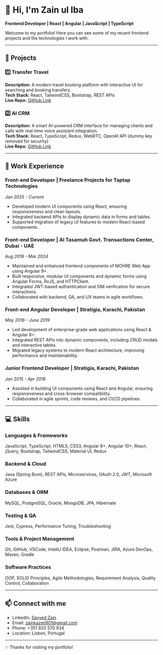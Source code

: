 # 👋 Hi, I'm Zain ul Iba
**Frontend Developer | React | Angular | JavaScript | TypeScript**

Welcome to my portfolio! Here you can see some of my recent frontend projects and the technologies I work with.

---

## 🌟 Projects

### 1️⃣ Transfer Travel
**Description:** A modern travel booking platform with interactive UI for searching and booking transfers.  
**Tech Stack:** React, TailwindCSS, Bootstrap, REST APIs  
**Live Repo:** [GitHub Link](https://github.com/Zainkazmi-Dev/TransferTravel)  

### 2️⃣ AI CRM
**Description:** A smart AI-powered CRM interface for managing clients and calls with real-time voice assistant integration.  
**Tech Stack:** React, TypeScript, Redux, WebRTC, OpenAI API (dummy key removed for security)  
**Live Repo:** [GitHub Link](https://github.com/Zainkazmi-Dev/Ai-Crm)  

---

## 💼 Work Experience

### Front-end Developer | Freelance Projects for Taptap Technologies
*Jan 2025 - Current*  
- Developed modern UI components using React, ensuring responsiveness and clean layouts.  
- Integrated backend APIs to display dynamic data in forms and tables.  
- Supported migration of legacy UI features to modern React-based components.  

### Front-end Developer | Al Tasamuh Govt. Transactions Center, Dubai - UAE
*Aug 2019 - Mar 2024*  
- Maintained and enhanced frontend components of MOHRE Web App using Angular 9+.  
- Built responsive, modular UI components and dynamic forms using Angular Forms, RxJS, and HTTPClient.  
- Integrated JWT-based authentication and SIM verification for secure interactions.  
- Collaborated with backend, QA, and UX teams in agile workflows.  

### Front-end Angular Developer | Stratigia, Karachi, Pakistan
*May 2016 - June 2019*  
- Led development of enterprise-grade web applications using React & Angular 8+.  
- Integrated REST APIs into dynamic components, including CRUD modals and interactive tables.  
- Migrated legacy systems to modern React architecture, improving performance and maintainability.  

### Junior Frontend Developer | Stratigia, Karachi, Pakistan
*Jan 2015 - Apr 2016*  
- Assisted in building UI components using React and Angular, ensuring responsiveness and cross-browser compatibility.  
- Collaborated in agile sprints, code reviews, and CI/CD pipelines.  

---

## 💻 Skills

### Languages & Frameworks
JavaScript, TypeScript, HTML5, CSS3, Angular 8+, Angular 10+, React, jQuery, Bootstrap, TailwindCSS, Material UI, Redux

### Backend & Cloud
Java (Spring Boot), REST APIs, Microservices, OAuth 2.0, JWT, Microsoft Azure

### Databases & ORM
MySQL, PostgreSQL, Oracle, MongoDB, JPA, Hibernate

### Testing & QA
Jest, Cypress, Performance Tuning, Troubleshooting

### Tools & Project Management
Git, GitHub, VSCode, IntelliJ IDEA, Eclipse, Postman, JIRA, Azure DevOps, Maven, Gradle

### Software Practices
OOP, SOLID Principles, Agile Methodologies, Requirement Analysis, Quality Control, Collaboration  

---

## 📫 Connect with me
- LinkedIn: [Sayyed Zain](https://www.linkedin.com/in/sayyed-zain/)  
- Email: zainkazmi901@gmail.com  
- Phone: +351 920 570 934  
- Location: Lisbon, Portugal  

---

✨ Thanks for visiting my portfolio!
